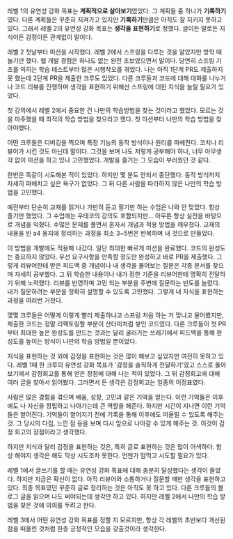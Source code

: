 레벨 1의 유연성 강화 목표는 **계획적으로 살아보기**였었다. 그 계획들 중 하나가 **기록하기**였다.
다른 계획들은 꾸준히 지켜가고 있지만 **기록하기**만큼은 아직도 잘 지키지 못하고 있다.
그래서 레벨 2의 유연성 강화 목표는 **생각을 표현하기**로 정했다. 글이든 말로든 지식이든 감정이든 관계없이 말이다.

레벨 2 첫날부터 미션을 시작했다. 레벨 2에서 스프링을 다루는 것을 알았지만 방학 때 놀기만 했다. 웹 개발 경험은 하나도 없는 완전 초보였으면서 말이다.
당연히 스프링 기초를 익히는 학습 테스트부터 많은 시행착오를 겪었다. 나는 아직 1단계 PR도 제출하지 못 했는데 2단계 PR을 제출한 크루도 있었다.
다른 크루들과 코드에 대해 대화를 나누거나 코드 리뷰를 진행하며 생각을 표현하기 위해선 스프링에 대한 지식을 늘릴 필요가 있었다.

첫 강의에서 레벨 2에서 중요한 건 나만의 학습방법을 찾는 것이라고 헸었다. 모르는 것을 마주했을 때 최적의 학습 방법을 찾으라고 했다. 첫 미션부터 나만의 학습 방법을 찾아야했다.

어떤 크루들은 디버깅을 찍으며 특정 기능의 동작 방식이나 원리를 파헤친다. 코치나 리뷰어가 시킨 것도 아닌데 말이다.
그것을 보며 나도 저렇게 공부해야 하나, 너무 아무생각 없이 미션을 하고 있나 고민했었다.
개발을 즐기는 그 모습이 부러웠던 것 같다.

한번은 똑같이 시도해본 적이 있었다. 하지만 몇 분도 안되서 중단했다. 동작 방식까지 자세히 파헤치고 싶은 욕구가 없었다.
그 뒤 다른 사람을 따라하지 않은 나만의 학습 방법을 고민했다.

예전부터 단순히 교재를 읽거나 가만히 듣고 필기만 하는 수업은 나와 안 맞았다. 항상 졸기만 했었다. 그 수업에는 우테코의 강의도 포함되지만...
아무튼 항상 실전을 바탕으로 개념을 익혔다. 수많은 문제를 풀면서 혼자서 개념과 적용 방법을 깨우쳤다. 교재의 내용을 빈 a4 용지에 정리하는 과정을 최소 3~5번은 반복하며 내 것으로 만들었다.

이 방법을 개발에도 적용해 나갔다. 일단 최대한 빠르게 미션을 완료했다. 코드의 완성도는 중요하지 않았다. 우선 요구사항을 만족할 정도만 완성하고 바로 PR을 제출했다. 
그렇게 리뷰어한테 받은 피드백 중 개념이나 내 생각을 물어보는 질문은 각종 문서를 찾으며 자세히 공부했다. 그 뒤 학습한 내용이나 내가 정한 기준을 리뷰어한테 명확히 전달하기 위해 노력했다.
리뷰를 반영하며 고민 되는 부분을 주변에 질문하는 빈도를 늘렸다. 내가 질문하려는 부분을 정확히 설명할 수 있도록 고민했다.
그렇게 내 지식을 표현하는 과정을 여러번 거쳤다.

몇몇 크루들은 어떻게 이렇게 빨리 제출하냐고 스프링 처음 하는 거 맞냐고 물어봤지만, 제출한 코드는 정말 리팩토링할 부분이 산더미처럼 쌓인 코드였다.
다른 크루들이 첫 PR부터 최대한 높은 완성도를 만드는 것과는 달리 굴러가는 쓰레기에서 피드백을 통해 완성도를 높이는 방식이 나만의 학습 방법일 뿐이었다.

지식을 표현하는 것 외에 감정을 표현하는 것은 많이 해보고 싶었지만 여전히 못하고 있다. 
레벨 1때 한 크루의 유연성 강화 목표가 '감정을 솔직하게 전달하기'였고 스스로 돌아보기에서 감정회고를 통해 얻은 장점에 대해 나눈 적이 있었다.
그 뒤 감정회고에 대해 여러 글을 찾아서 읽어봤다. 그러면서 든 생각은 감정회고는 일종의 이정표였다.

사람은 많은 경험을 겪으며 배움, 성장, 고민과 같은 기억을 얻는다. 이런 기억들은 이후에도 나 자신을 정립하고 나아가는데 큰 역할을 해준다. 하지만 시간이 지나면 이런 기억들은 옅어진다. 
기억들이 옅어지기 전에 기록을 통해 이후에도 떠올릴 수 있도록 해주는 것. 그 당시의 다짐, 느낀 점 등을 보며 다시 앞으로 나아갈 수 있게 해주는 것. 이것이 감정 회고의 장점이라고 생각했다.

하지만 지식과 달리 감정을 표현하는 것은, 특히 글로 표현하는 것은 많이 어색하다. 항상 해야지 생각은 해도 막상 시도조차 못한다. 언젠가 맘먹고 시도할 필요가 있다.

레벨 1에서 글쓰기를 할 때는 유연성 강화 목표에 대해 충분히 달성했다는 생각이 들었다. 하지만 지금은 확신이 없다. 아직 리뷰어와 소통하거나 질문할 때만 생각을 표현하고 있다. 
최종 목표였던 꾸준히 글로 정리하는 것은 아직도 못 하고 있다. 다른 크루들의 블로그 글을 읽으며 나도 써야되는데 생각만 하고 있다.
하지만 레벨 2에서 나만의 학습 방법을 찾은 것에 의의를 두려고 한다.

레벨 3에서 어떤 유연성 강화 목표를 정할 지 모르지만, 항상 각 레벨의 초반보다 개선된 점을 떠올린 것처럼 한층 긍정적인 모습을 갖출것이라 생각한다.
